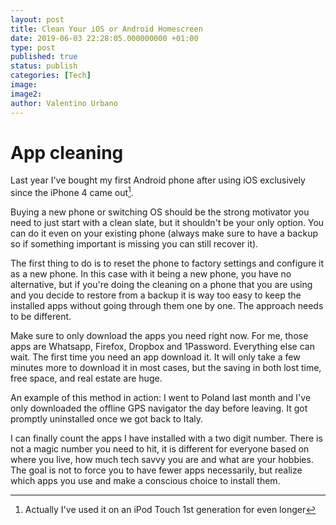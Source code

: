 ```yaml
---
layout: post
title: Clean Your iOS or Android Homescreen
date: 2019-06-03 22:28:05.000000000 +01:00
type: post
published: true
status: publish
categories: [Tech]
image:
image2:
author: Valentino Urbano
---
```

# App cleaning

Last year I've bought my first Android phone after using iOS exclusively since the iPhone 4 came out[^1].

Buying a new phone or switching OS should be the strong motivator you need to just start with a clean slate, but it shouldn't be your only option. You can do it even on your existing phone (always make sure to have a backup so if something important is missing you can still recover it).

The first thing to do is to reset the phone to factory settings and configure it as a new phone. In this case with it being a new phone, you have no alternative, but if you're doing the cleaning on a phone that you are using and you decide to restore from a backup it is way too easy to keep the installed apps without going through them one by one. The approach needs to be different.

Make sure to only download the apps you need right now. For me, those apps are Whatsapp, Firefox, Dropbox and 1Password. Everything else can wait. The first time you need an app download it. It will only take a few minutes more to download it in most cases, but the saving in both lost time, free space, and real estate are huge.

An example of this method in action: I went to Poland last month and I've only downloaded the offline GPS navigator the day before leaving. It got promptly uninstalled once we got back to Italy.

I can finally count the apps I have installed with a two digit number. There is not a magic number you need to hit, it is different for everyone based on where you live, how much tech savvy you are and what are your hobbies. The goal is not to force you to have fewer apps necessarily, but realize which apps you use and make a conscious choice to install them.

[^1]: Actually I've used it on an iPod Touch 1st generation for even longer